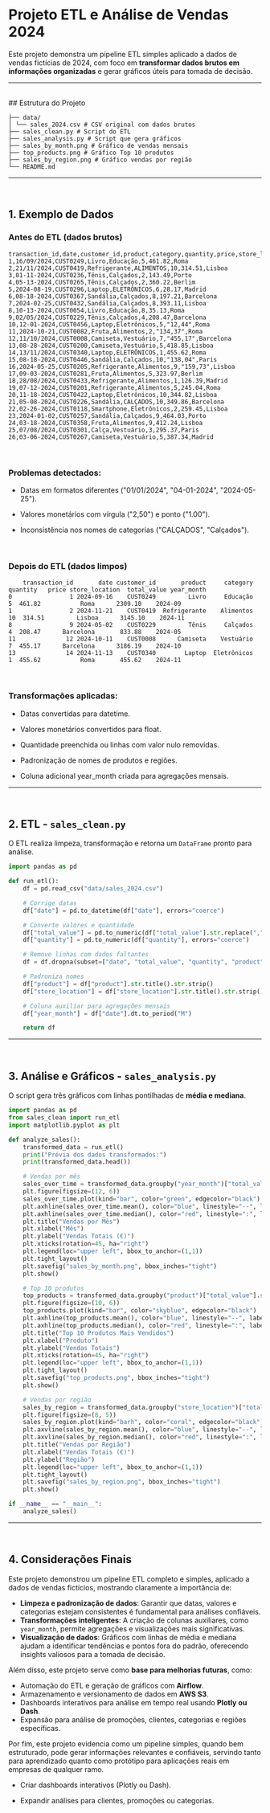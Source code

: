 # Projeto ETL e Análise de Vendas 2024

Este projeto demonstra um pipeline ETL simples aplicado a dados de vendas fictícias de 2024, com foco em **transformar dados brutos em informações organizadas** e gerar gráficos úteis para tomada de decisão.

---
<br>
## Estrutura do Projeto

```
├── data/
│ └── sales_2024.csv # CSV original com dados brutos
├── sales_clean.py # Script do ETL
├── sales_analysis.py # Script que gera gráficos
├── sales_by_month.png # Gráfico de vendas mensais
├── top_products.png # Gráfico Top 10 produtos
├── sales_by_region.png # Gráfico vendas por região
└── README.md
```

---

<br>

## 1. Exemplo de Dados

### Antes do ETL (dados brutos)
```csv
transaction_id,date,customer_id,product,category,quantity,price,store_location
1,16/09/2024,CUST0249,Livro,Educação,5,461.82,Roma
2,21/11/2024,CUST0419,Refrigerante,ALIMENTOS,10,314.51,Lisboa
3,01-11-2024,CUST0236,Tênis,Calçados,2,143.49,Porto
4,05-13-2024,CUST0265,Tênis,Calçados,2,360.22,Berlim
5,2024-08-19,CUST0296,Laptop,ELETRÔNICOS,6,28.17,Madrid
6,08-18-2024,CUST0367,Sandália,Calçados,8,197.21,Barcelona
7,2024-02-25,CUST0432,Sandália,Calçados,8,393.11,Lisboa
8,10-13-2024,CUST0054,Livro,Educação,8,35.13,Roma
9,02/05/2024,CUST0229,Tênis,Calçados,4,208.47,Barcelona
10,12-01-2024,CUST0456,Laptop,Eletrônicos,5,"12,44",Roma
11,2024-10-21,CUST0082,Fruta,Alimentos,2,"134,37",Roma
12,11/10/2024,CUST0008,Camiseta,Vestuário,7,"455,17",Barcelona
13,08-28-2024,CUST0200,Camiseta,Vestuário,5,418.85,Lisboa
14,13/11/2024,CUST0340,Laptop,ELETRÔNICOS,1,455.62,Roma
15,08-18-2024,CUST0446,Sandália,Calçados,10,"138,04",Paris
16,2024-05-25,CUST0205,Refrigerante,Alimentos,9,"159,73",Lisboa
17,09-03-2024,CUST0281,Fruta,Alimentos,5,323.97,Berlim
18,28/08/2024,CUST0433,Refrigerante,Alimentos,1,126.39,Madrid
19,07-12-2024,CUST0201,Refrigerante,Alimentos,5,245.04,Roma
20,11-18-2024,CUST0422,Laptop,Eletrônicos,10,344.82,Lisboa
21,05-08-2024,CUST0226,Sandália,CALÇADOS,10,349.86,Barcelona
22,02-26-2024,CUST0118,Smartphone,Eletrônicos,2,259.45,Lisboa
23,2024-01-02,CUST0257,Sandália,Calçados,9,464.03,Porto
24,03-18-2024,CUST0358,Fruta,Alimentos,9,412.24,Lisboa
25,07/08/2024,CUST0301,Calça,Vestuário,3,295.37,Paris
26,03-06-2024,CUST0267,Camiseta,Vestuário,5,387.34,Madrid
```
<br>

### Problemas detectados:

- Datas em formatos diferentes ("01/01/2024", "04-01-2024", "2024-05-25").

- Valores monetários com vírgula ("2,50") e ponto ("1.00").

- Inconsistência nos nomes de categorias ("CALÇADOS", "Calçados").
<br>

### Depois do ETL (dados limpos)

```csv
    transaction_id       date customer_id       product     category  quantity   price store_location  total_value year_month
0                1 2024-09-16    CUST0249         Livro     Educação         5  461.82           Roma      2309.10    2024-09
1                2 2024-11-21    CUST0419  Refrigerante    Alimentos        10  314.51         Lisboa      3145.10    2024-11
8                9 2024-05-02    CUST0229         Tênis     Calçados         4  208.47      Barcelona       833.88    2024-05
11              12 2024-10-11    CUST0008      Camiseta    Vestuário         7  455.17      Barcelona      3186.19    2024-10
13              14 2024-11-13    CUST0340        Laptop  Eletrônicos         1  455.62           Roma       455.62    2024-11
```
<br>

### Transformações aplicadas:

- Datas convertidas para datetime.

- Valores monetários convertidos para float.

- Quantidade preenchida ou linhas com valor nulo removidas.

- Padronização de nomes de produtos e regiões.
- Coluna adicional year_month criada para agregações mensais.

---

<br>

## 2. ETL - `sales_clean.py`

O ETL realiza limpeza, transformação e retorna um `DataFrame` pronto para análise.

```python
import pandas as pd

def run_etl():
    df = pd.read_csv("data/sales_2024.csv")

    # Corrige datas
    df["date"] = pd.to_datetime(df["date"], errors="coerce")

    # Converte valores e quantidade
    df["total_value"] = pd.to_numeric(df["total_value"].str.replace(",", "."), errors="coerce")
    df["quantity"] = pd.to_numeric(df["quantity"], errors="coerce")

    # Remove linhas com dados faltantes
    df = df.dropna(subset=["date", "total_value", "quantity", "product", "store_location"])

    # Padroniza nomes
    df["product"] = df["product"].str.title().str.strip()
    df["store_location"] = df["store_location"].str.title().str.strip()

    # Coluna auxiliar para agregações mensais
    df["year_month"] = df["date"].dt.to_period("M")

    return df

```

--- 

<br>

## 3. Análise e Gráficos - `sales_analysis.py`

O script gera três gráficos com linhas pontilhadas de **média e mediana**.

```python
import pandas as pd
from sales_clean import run_etl
import matplotlib.pyplot as plt

def analyze_sales():
    transformed_data = run_etl()
    print("Prévia dos dados transformados:")
    print(transformed_data.head())

    # Vendas por mês
    sales_over_time = transformed_data.groupby("year_month")["total_value"].sum()
    plt.figure(figsize=(12, 6))
    sales_over_time.plot(kind="bar", color="green", edgecolor="black")
    plt.axhline(sales_over_time.mean(), color="blue", linestyle="--", label="Média")
    plt.axhline(sales_over_time.median(), color="red", linestyle=":", label="Mediana")
    plt.title("Vendas por Mês")
    plt.xlabel("Mês")
    plt.ylabel("Vendas Totais (€)")
    plt.xticks(rotation=45, ha="right")
    plt.legend(loc="upper left", bbox_to_anchor=(1,1))
    plt.tight_layout()
    plt.savefig("sales_by_month.png", bbox_inches="tight")
    plt.show()

    # Top 10 produtos
    top_products = transformed_data.groupby("product")["total_value"].sum().sort_values(ascending=False).head(10)
    plt.figure(figsize=(10, 6))
    top_products.plot(kind="bar", color="skyblue", edgecolor="black")
    plt.axhline(top_products.mean(), color="blue", linestyle="--", label="Média")
    plt.axhline(top_products.median(), color="red", linestyle=":", label="Mediana")
    plt.title("Top 10 Produtos Mais Vendidos")
    plt.xlabel("Produto")
    plt.ylabel("Vendas Totais")
    plt.xticks(rotation=45, ha="right")
    plt.legend(loc="upper left", bbox_to_anchor=(1,1))
    plt.tight_layout()
    plt.savefig("top_products.png", bbox_inches="tight")
    plt.show()

    # Vendas por região
    sales_by_region = transformed_data.groupby("store_location")["total_value"].sum().sort_values()
    plt.figure(figsize=(8, 5))
    sales_by_region.plot(kind="barh", color="coral", edgecolor="black")
    plt.axvline(sales_by_region.mean(), color="blue", linestyle="--", label="Média")
    plt.axvline(sales_by_region.median(), color="red", linestyle=":", label="Mediana")
    plt.title("Vendas por Região")
    plt.xlabel("Vendas Totais (€)")
    plt.ylabel("Região")
    plt.legend(loc="upper left", bbox_to_anchor=(1,1))
    plt.tight_layout()
    plt.savefig("sales_by_region.png", bbox_inches="tight")
    plt.show()

if __name__ == "__main__":
    analyze_sales()

```

---

<br>

## 4. Considerações Finais

Este projeto demonstrou um pipeline ETL completo e simples, aplicado a dados de vendas fictícios, mostrando claramente a importância de:

- **Limpeza e padronização de dados**: Garantir que datas, valores e categorias estejam consistentes é fundamental para análises confiáveis.  
- **Transformações inteligentes**: A criação de colunas auxiliares, como `year_month`, permite agregações e visualizações mais significativas.  
- **Visualização de dados**: Gráficos com linhas de média e mediana ajudam a identificar tendências e pontos fora do padrão, oferecendo insights valiosos para a tomada de decisão.  

Além disso, este projeto serve como **base para melhorias futuras**, como:

- Automação do ETL e geração de gráficos com **Airflow**.  
- Armazenamento e versionamento de dados em **AWS S3**.  
- Dashboards interativos para análise em tempo real usando **Plotly ou Dash**.  
- Expansão para análise de promoções, clientes, categorias e regiões específicas.  

Por fim, este projeto evidencia como um pipeline simples, quando bem estruturado, pode gerar informações relevantes e confiáveis, servindo tanto para aprendizado quanto como protótipo para aplicações reais em empresas de qualquer ramo.

- Criar dashboards interativos (Plotly ou Dash).

- Expandir análises para clientes, promoções ou categorias.



